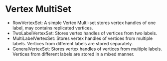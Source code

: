 # Vertex MultiSet

- RowVertexSet: A simple Vertex Multi-set stores vertex handles of one label, may contains replicated vertices.
- TwoLabelVertexSet: Stores vertex handles of vertices from two labels.
- MultiLabelVertexSet: Stores vertex handles of vertices from multiple labels. Vertices from different labels are stored separately.
- GeneralVertexSet: Stores vertex handles of vertices from multiple labels. 
Vertices from different labels are stored in a mixed manner.


